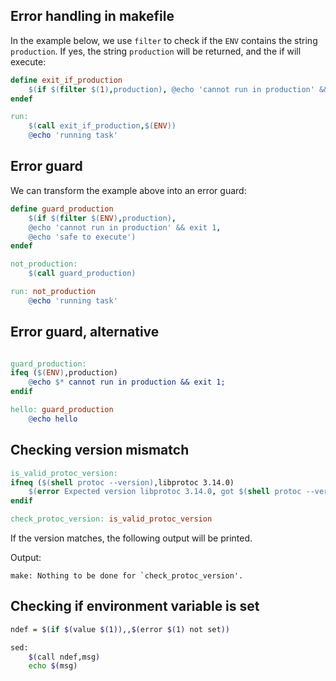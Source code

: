 ## Error handling in makefile

In the example below, we use `filter` to check if the `ENV` contains the string `production`. If yes, the string `production` will be returned, and the if will execute:

```mk
define exit_if_production
	$(if $(filter $(1),production), @echo 'cannot run in production' && exit 1, @echo 'safe to execute in $(1)')
endef

run:
	$(call exit_if_production,$(ENV))
	@echo 'running task'
```

## Error guard
We can transform the example above into an error guard:
```mk
define guard_production
	$(if $(filter $(ENV),production),
	@echo 'cannot run in production' && exit 1,
	@echo 'safe to execute')
endef

not_production:
	$(call guard_production)

run: not_production
	@echo 'running task'
```

## Error guard, alternative

```mk

guard_production:
ifeq ($(ENV),production)
	@echo $* cannot run in production && exit 1;
endif

hello: guard_production
	@echo hello
```


## Checking version mismatch

```mk
is_valid_protoc_version:
ifneq ($(shell protoc --version),libprotoc 3.14.0)
	$(error Expected version libprotoc 3.14.0, got $(shell protoc --version))
endif

check_protoc_version: is_valid_protoc_version
```

If the version matches, the following output will be printed.

Output:
```
make: Nothing to be done for `check_protoc_version'.
```


## Checking if environment variable is set

```bash
ndef = $(if $(value $(1)),,$(error $(1) not set))

sed:
	$(call ndef,msg)
	echo $(msg)
```
